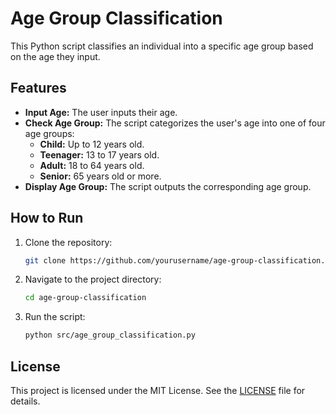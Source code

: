 # Age Group Classification

This Python script classifies an individual into a specific age group based on the age they input.

## Features
- **Input Age:** The user inputs their age.
- **Check Age Group:** The script categorizes the user's age into one of four age groups:
  - **Child:** Up to 12 years old.
  - **Teenager:** 13 to 17 years old.
  - **Adult:** 18 to 64 years old.
  - **Senior:** 65 years old or more.
- **Display Age Group:** The script outputs the corresponding age group.

## How to Run

1. Clone the repository:
    ```bash
    git clone https://github.com/yourusername/age-group-classification.git
    ```
2. Navigate to the project directory:
    ```bash
    cd age-group-classification
    ```
3. Run the script:
    ```bash
    python src/age_group_classification.py
    ```

## License

This project is licensed under the MIT License. See the [LICENSE](LICENSE) file for details.
